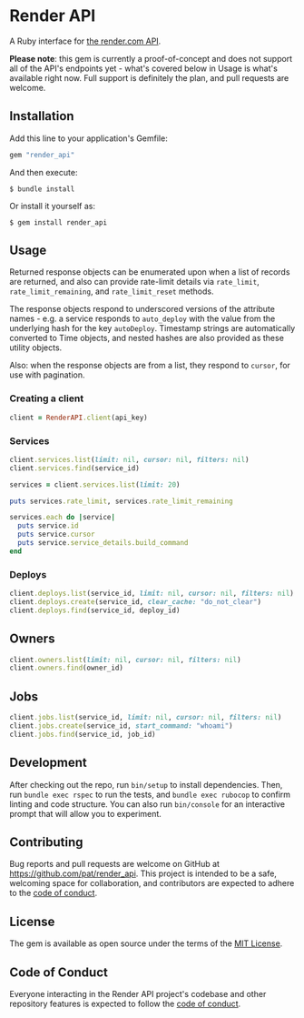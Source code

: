# Render API

A Ruby interface for [the render.com API](https://render.com/docs/api).

**Please note**: this gem is currently a proof-of-concept and does not support all of the API's endpoints yet - what's covered below in Usage is what's available right now. Full support is definitely the plan, and pull requests are welcome.

## Installation

Add this line to your application's Gemfile:

```ruby
gem "render_api"
```

And then execute:

    $ bundle install

Or install it yourself as:

    $ gem install render_api

## Usage

Returned response objects can be enumerated upon when a list of records are returned, and also can provide rate-limit details via `rate_limit`, `rate_limit_remaining`, and `rate_limit_reset` methods.

The response objects respond to underscored versions of the attribute names - e.g. a service responds to `auto_deploy` with the value from the underlying hash for the key `autoDeploy`. Timestamp strings are automatically converted to Time objects, and nested hashes are also provided as these utility objects.

Also: when the response objects are from a list, they respond to `cursor`, for use with pagination.

### Creating a client

```ruby
client = RenderAPI.client(api_key)
```

### Services

```ruby
client.services.list(limit: nil, cursor: nil, filters: nil)
client.services.find(service_id)
```

```ruby
services = client.services.list(limit: 20)

puts services.rate_limit, services.rate_limit_remaining

services.each do |service|
  puts service.id
  puts service.cursor
  puts service.service_details.build_command
end
```

### Deploys

```ruby
client.deploys.list(service_id, limit: nil, cursor: nil, filters: nil)
client.deploys.create(service_id, clear_cache: "do_not_clear")
client.deploys.find(service_id, deploy_id)
```

## Owners

```ruby
client.owners.list(limit: nil, cursor: nil, filters: nil)
client.owners.find(owner_id)
```

## Jobs

```ruby
client.jobs.list(service_id, limit: nil, cursor: nil, filters: nil)
client.jobs.create(service_id, start_command: "whoami")
client.jobs.find(service_id, job_id)
```

## Development

After checking out the repo, run `bin/setup` to install dependencies. Then, run `bundle exec rspec` to run the tests, and `bundle exec rubocop` to confirm linting and code structure. You can also run `bin/console` for an interactive prompt that will allow you to experiment.

## Contributing

Bug reports and pull requests are welcome on GitHub at https://github.com/pat/render_api. This project is intended to be a safe, welcoming space for collaboration, and contributors are expected to adhere to the [code of conduct](https://github.com/pat/render_api/blob/main/CODE_OF_CONDUCT.md).

## License

The gem is available as open source under the terms of the [MIT License](https://opensource.org/licenses/MIT).

## Code of Conduct

Everyone interacting in the Render API project's codebase and other repository features is expected to follow the [code of conduct](https://github.com/pat/render_api/blob/main/CODE_OF_CONDUCT.md).
